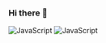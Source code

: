 ### Hi there 👋
![JavaScript](https://img.shields.io/badge/VIM-%2311AB00.svg?&style=for-the-badge&logo=vim&logoColor=white)
![JavaScript](https://img.shields.io/badge/RocketLeague-ProPlayer-blue)
